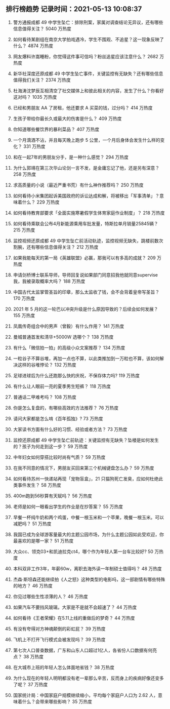 
## 排行榜趋势 记录时间：2021-05-13 10:08:37
  
  1. 警方通报成都 49 中学生坠亡：排除刑案，家属对调查结论无异议，还有哪些信息值得关注？ 5040 万热度
    
  2. 如何看待某剧组在南京大学拍戏遇冷，学生不围观、不追星？这一现象反映了什么？ 4874 万热度
    
  3. 网友爆料许嵩睡粉，你觉得这件事可信吗？粉丝追星应该注意什么？ 2682 万热度
    
  4. 新华社深度还原成都 49 中学生坠亡事件，关键监控有无缺失？还有哪些信息值得我们关注？ 2374 万热度
    
  5. 杜海涛沈梦辰互相清空了社交媒体上和彼此相关的内容，发生了什么？你看好这对吗？ 1035 万热度
    
  6. 已经和男朋友 AA 了房租，他还要求 A 买菜的钱，过分吗？ 414 万热度
    
  7. 生孩子带给你最长久或最大的伤害是什么？ 409 万热度
    
  8. 你知道哪些餐饮界的暴利菜品？ 407 万热度
    
  9. 一个月滴酒不沾，并且每天晚上跑步 5 公里，一个月后身体会发生什么样的变化？ 331 万热度
    
  10. 和在一起7年的男朋友分手，是一种什么感觉？ 294 万热度
    
  11. 为什么郭靖在第三次华山论剑一言不发，是金庸忘记了他，还是另有深意？ 258 万热度
    
  12. 求高质量的小说（最近严重书荒）有什么神作推荐吗？ 250 万热度
    
  13. 如何看待小米集团起诉美国政府的诉讼达成和解，将被移出「军事清单」？意味着什么？ 229 万热度
    
  14. 如何看待教育部要求「全面实施寒暑假学生体育家庭作业制度」？ 218 万热度
    
  15. 如何看待乘联会公布4月新能源乘用车批发量，特斯拉单月销量25845辆？ 215 万热度
    
  16. 监控视频还原成都 49 中学生坠亡前活动轨迹，监控视频无缺失，跳楼前数次割腕，还有哪些信息值得关注？ 212 万热度
    
  17. 如果我能每天的第一局《英雄联盟》必赢，那我可以有多高的成就？ 209 万热度
    
  18. 申请剑桥博士联系导师，导师回复说如果部门同意招我他就同意supervise我，我被录取概率大吗？ 188 万热度
    
  19. 中国古代太监掌管圣旨的印章，那么太监收了钱，会不会背着皇帝写圣旨？ 170 万热度
    
  20. 2021 年 5 月的这一轮巴以冲突升级是什么原因导致的？后续会如何发展？ 155 万热度
    
  21. 凤凰传奇组合中的男声（曾毅）有什么作用？ 141 万热度
    
  22. 曼城普通首发和清华+5000W 选哪个？ 138 万热度
    
  23. 有什么「微信拍一拍」的高级小众文案推荐？ 134 万热度
    
  24. 一粒谷子不算谷堆，再加一点也不算，以此类推加到一万粒也不算，该如何解决这样的谷堆悖论？ 132 万热度
    
  25. 足球进球后为什么还跑那么快的庆祝，不保存体力吗? 119 万热度
    
  26. 有什么让人眼前一亮的夏季男生短裤？ 118 万热度
    
  27. 普通话二甲难考吗？ 108 万热度
    
  28. 你是怎么复盘的，有哪些高效的方法推荐？ 76 万热度
    
  29. 请问大家都是怎么啃《百年孤独》? 73 万热度
    
  30. 大家读书方面有什么好的习惯、经验或者方法？ 73 万热度
    
  31. 监控还原成都 49 中学生坠亡前轨迹：关键监控有无缺失？坠楼是如何发生的？孩子为何走到这一步？ 59 万热度
    
  32. 中年妇女如何穿搭比较时尚有气质？ 59 万热度
    
  33. 在我不同意的情况下，男朋友买回来第三个机械键盘怎么办？ 59 万热度
    
  34. 如何看待苏州一快递站再现「宠物盲盒」，21 只猫狗死亡发臭，应如何杜绝此类事件发生？ 58 万热度
    
  35. 400m跑到56秒算有天赋吗？ 56 万热度
    
  36. 老师是如何一眼看出学生的作业是在抄答案？ 55 万热度
    
  37. 早餐一杯纯牛奶和两个鸡蛋，中餐一根玉米和一个苹果，晚餐一根玉米。可以减肥吗？ 51 万热度
    
  38. 我国已成为全球游客量最大的主题公园市场，为什么主题公园如此受欢迎，你最喜欢的是哪一家？ 51 万热度
    
  39. 大众cc、领克03+和凯迪拉克ct4，哪个作为年轻人第一台车比较好? 50 万热度
    
  40. 本科双非工作3年，年薪60w，离职去海外读一年制硕士值得吗？ 48 万热度
    
  41. 杰森·斯坦森还能继续拍《人之怒》这种类型的电影吗，这一部剧情有哪些特殊的地方？ 46 万热度
    
  42. 你见过哪些生性凉薄的人？ 46 万热度
    
  43. 如果汽车不要挡风玻璃，大家是不是就不会超速了？ 44 万热度
    
  44. 如何看待《王者荣耀》在5.11上线的重做后的梦奇？ 44 万热度
    
  45. 有没有夸得对方神魂颠倒的彩虹屁？ 39 万热度
    
  46. 飞机上不打开飞行模式会被发现吗？ 39 万热度
    
  47. 第七次人口普查数据，广东和山东人口超过1亿人，各省份人口数据有何亮点？ 38 万热度
    
  48. 在大城市上班的年轻人怎么体面地省钱？ 38 万热度
    
  49. 为什么现在的年轻人明明都没有老一辈那么辛苦，反而身上的疾病好像还变多了呢？ 37 万热度
    
  50. 国家统计局：中国家庭户规模继续缩小，平均每个家庭户人口为 2.62 人，意味着什么？会带来哪些影响？ 35 万热度
    